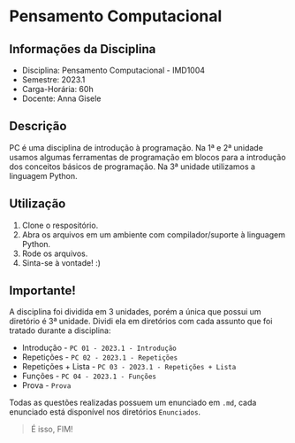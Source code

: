 # Pensamento Computacional
## Informações da Disciplina
* Disciplina: Pensamento Computacional - IMD1004
* Semestre: 2023.1
* Carga-Horária: 60h
* Docente: Anna Gisele
## Descrição
PC é uma disciplina de introdução à programação. Na 1ª e 2ª unidade usamos algumas ferramentas de programação em blocos para a introdução dos conceitos básicos de programação. Na 3ª unidade utilizamos a linguagem Python.
## Utilização
1. Clone o respositório.
2. Abra os arquivos em um ambiente com compilador/suporte à linguagem Python.
3. Rode os arquivos.
4. Sinta-se à vontade! :)
## Importante!
A disciplina foi dividida em 3 unidades, porém a única que possui um diretório é 3ª unidade. Dividi ela em diretórios com cada assunto que foi tratado durante a disciplina:

* Introdução - `PC 01 - 2023.1 - Introdução`
* Repetições - `PC 02 - 2023.1 - Repetições`
* Repetições + Lista - `PC 03 - 2023.1 - Repetições + Lista`
* Funções - `PC 04 - 2023.1 - Funções`
* Prova - `Prova`
  
Todas as questões realizadas possuem um enunciado em `.md`, cada enunciado está disponível nos diretórios `Enunciados`.
> É isso, FIM!
